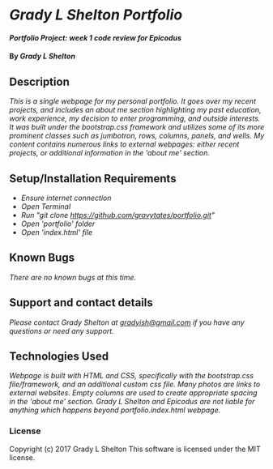 # _Grady L Shelton Portfolio_

#### _Portfolio Project: week 1 code review for Epicodus_

#### By _Grady L Shelton_

## Description

_This is a single webpage for my personal portfolio. It goes over my recent projects, and includes an about me section highlighting my past education, work experience, my decision to enter programming, and outside interests. It was built under the bootstrap.css framework and utilizes some of its more prominent classes such as jumbotron, rows, columns, panels, and wells. My content contains numerous links to external webpages: either recent projects, or additional information in the 'about me' section._

## Setup/Installation Requirements

* _Ensure internet connection_
* _Open Terminal_
* _Run "git clone https://github.com/gravytates/portfolio.git"_
* _Open 'portfolio' folder_
* _Open 'index.html' file_

## Known Bugs

_There are no known bugs at this time._

## Support and contact details

_Please contact Grady Shelton at gradyish@gmail.com if you have any questions or need any support._

## Technologies Used

_Webpage is built with HTML and CSS, specifically with the bootstrap.css file/framework, and an additional custom css file. Many photos are links to external websites. Empty columns are used to create appropriate spacing in the 'about me' section. Grady L Shelton and Epicodus are not liable for anything which happens beyond portfolio.index.html webpage._

### License

Copyright (c) 2017 Grady L Shelton
This software is licensed under the MIT license.
